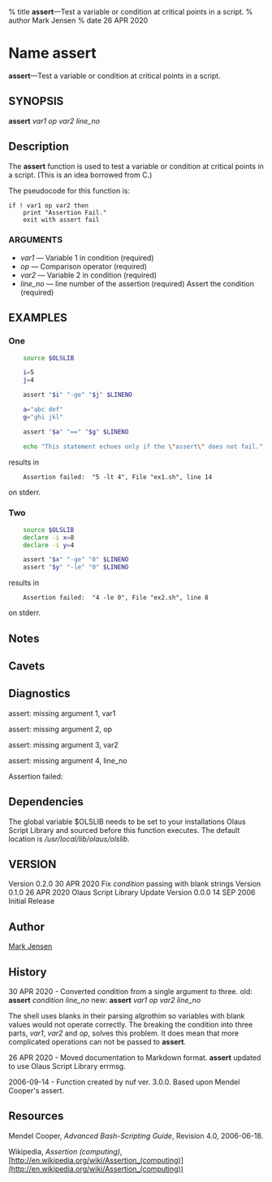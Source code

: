% title **assert**&mdash;Test a variable or condition at critical points in a script.
% author Mark Jensen
% date 26 APR 2020

# Name assert

**assert**&mdash;Test a variable or condition at critical points in a script.

## SYNOPSIS

**assert** *var1* *op* *var2* *line_no*

## Description

The **assert** function is used to test a variable or condition at critical points in a script. (This is an idea borrowed from C.)

The pseudocode for this function is:

```pseudocode
if ! var1 op var2 then
    print "Assertion Fail."
    exit with assert fail
```

### ARGUMENTS

* *var1* &mdash; Variable 1 in condition (required)
* *op* &mdash; Comparison operator (required)
* *var2* &mdash; Variable 2 in condition (required)
* *line_no* &mdash; line number of the assertion (required)
Assert the condition (required)


## EXAMPLES

### One

```bash
    source $OLSLIB

    i=5
    j=4

    assert "$i" "-ge" "$j" $LINENO

    a="abc def"
    g="ghi jkl"

    assert "$a" "==" "$g" $LINENO

    echo "This statement echoes only if the \"assert\" does not fail."
```

results in

```console
    Assertion failed:  "5 -lt 4", File "ex1.sh", line 14
```

on stderr.

### Two

```bash
    source $OLSLIB
    declare -i x=8
    declare -i y=4

    assert "$x" "-ge" "0" $LINENO
    assert "$y" "-le" "0" $LINENO
```

results in

```console
    Assertion failed:  "4 -le 0", File "ex2.sh", line 8
```

on stderr.

## Notes

## Cavets

## Diagnostics

assert: missing argument 1, var1

assert: missing argument 2, op

assert: missing argument 3, var2

assert: missing argument 4, line_no

Assertion failed:

## Dependencies

The global variable $OLSLIB needs to be set to your installations Olaus Script Library
and sourced before this function executes.
The default location is _/usr/local/lib/olaus/olslib_.

## VERSION

Version 0.2.0 30 APR 2020 Fix *condition* passing with blank strings
Version 0.1.0 26 APR 2020 Olaus Script Library Update
Version 0.0.0 14 SEP 2006 Initial Release

## Author

[Mark Jensen](mailto:mark@jensen.net)

## History

30 APR 2020 - Converted condition from a single argument to three.
old: **assert** *condition* *line_no*
new: **assert** *var1* *op* *var2* *line_no*

The shell uses blanks in their parsing algrothim so variables with blank values would not operate correctly.
The breaking the condition into three parts, *var1*, *var2* and *op*, solves this problem.
It does mean that more complicated operations can not be passed to **assert**.

26 APR 2020 - Moved documentation to Markdown format.
**assert** updated to use Olaus Script Library errmsg.

2006-09-14 - Function created by nuf ver. 3.0.0. Based upon Mendel Cooper's assert.

## Resources

Mendel Cooper, *Advanced Bash-Scripting Guide*, Revision 4.0, 2006-06-18.

Wikipedia, *Assertion (computing)*,
[http://en.wikipedia.org/wiki/Assertion_(computing)](http://en.wikipedia.org/wiki/Assertion_(computing))
